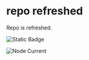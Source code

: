 # repo refreshed

Repo is refreshed.

![Static Badge](https://img.shields.io/badge/demo_badge-%20-red)

![Node Current](https://img.shields.io/node/v/react)

